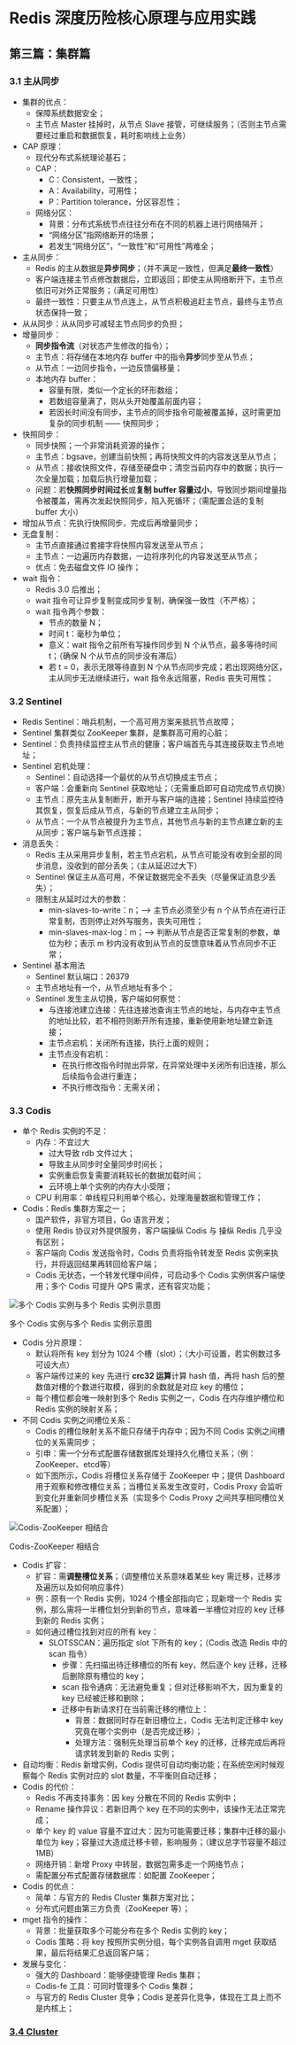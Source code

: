 # Redis 深度历险核心原理与应用实践

## 第三篇：集群篇

### 3.1 主从同步

+ 集群的优点：
    + 保障系统数据安全；
    + 主节点 Master 挂掉时，从节点 Slave 接管，可继续服务；（否则主节点需要经过重启和数据恢复，耗时影响线上业务）
+ CAP 原理：
    + 现代分布式系统理论基石；
    + CAP：
        + C：Consistent，一致性；
        + A：Availability，可用性；
        + P：Partition tolerance，分区容忍性；
    + 网络分区：
        + 背景：分布式系统节点往往分布在不同的机器上进行网络隔开；
        + “网络分区”指网络断开的场景；
        + 若发生“网络分区”，“一致性”和“可用性”两难全；
+ 主从同步：
    + Redis 的主从数据是**异步同步**；（并不满足一致性，但满足**最终一致性**）
    + 客户端连接主节点修改数据后，立即返回；即使主从网络断开下，主节点依旧可对外正常服务；（满足可用性）
    + 最终一致性：只要主从节点连上，从节点积极追赶主节点，最终与主节点状态保持一致；
+ 从从同步：从从同步可减轻主节点同步的负担；
+ 增量同步：
    + **同步指令流**（对状态产生修改的指令）；
    + 主节点：将存储在本地内存 buffer 中的指令**异步**同步至从节点；
    + 从节点：一边同步指令，一边反馈偏移量；
    + 本地内存 buffer：
        + 容量有限，类似一个定长的环形数组；
        + 若数组容量满了，则从头开始覆盖前面内容；
        + 若因长时间没有同步，主节点的同步指令可能被覆盖掉，这时需更加复杂的同步机制 —— 快照同步；
+ 快照同步：
    + 同步快照；一个非常消耗资源的操作；
    + 主节点：bgsave，创建当前快照；再将快照文件的内容发送至从节点；
    + 从节点：接收快照文件，存储至硬盘中；清空当前内存中的数据；执行一次全量加载；加载后执行增量加载；
    + 问题：若**快照同步时间过长**或**复制 buffer 容量过小**，导致同步期间增量指令被覆盖，需再次发起快照同步，陷入死循环；（需配置合适的复制 buffer 大小）
+ 增加从节点：先执行快照同步，完成后再增量同步；
+ 无盘复制：
    + 主节点直接通过套接字将快照内容发送至从节点；
    + 主节点：一边遍历内存数据，一边将序列化的内容发送至从节点；
    + 优点：免去磁盘文件 IO 操作；   
+ wait 指令：
    + Redis 3.0 后推出；
    + wait 指令可让异步复制变成同步复制，确保强一致性（不严格）；
    + wait 指令两个参数：
        + 节点的数量 N；
        + 时间 t：毫秒为单位；
        + 意义：wait 指令之前所有写操作同步到 N 个从节点，最多等待时间 t；（确保 N 个从节点的同步没有滞后）
        + 若 t = 0，表示无限等待直到 N 个从节点同步完成；若出现网络分区，主从同步无法继续进行，wait 指令永远阻塞，Redis 丧失可用性；

### 3.2 Sentinel

+ Redis Sentinel：哨兵机制，一个高可用方案来抵抗节点故障；
+ Sentinel 集群类似 ZooKeeper 集群，是集群高可用的心脏；
+ Sentinel：负责持续监控主从节点的健康；客户端首先与其连接获取主节点地址；
+ Sentinel 宕机处理：
    + Sentinel：自动选择一个最优的从节点切换成主节点；
    + 客户端：会重新向 Sentinel 获取地址；（无需重启即可自动完成节点切换）
    + 主节点：原先主从复制断开，断开与客户端的连接；Sentinel 持续监控待其恢复，恢复后成从节点，与新的节点建立主从同步；
    + 从节点：一个从节点被提升为主节点，其他节点与新的主节点建立新的主从同步；客户端与新节点连接；
+ 消息丢失：
    + Redis 主从采用异步复制，若主节点宕机，从节点可能没有收到全部的同步消息，没收到的部分丢失；（主从延迟过大下）
    + Sentinel 保证主从高可用，不保证数据完全不丢失（尽量保证消息少丢失）；
    + 限制主从延时过大的参数：
        + min-slaves-to-write：n；——> 主节点必须至少有 n 个从节点在进行正常复制，否则停止对外写服务，丧失可用性；
        + min-slaves-max-log：m；——> 判断从节点是否正常复制的参数，单位为秒；表示 m 秒内没有收到从节点的反馈意味着从节点同步不正常；
+ Sentinel 基本用法
    + Sentinel 默认端口：26379
    + 主节点地址有一个，从节点地址有多个；
    + Sentinel 发生主从切换，客户端如何察觉：
        + 与连接池建立连接：先往连接池查询主节点的地址，与内存中主节点的地址比较，若不相符则断开所有连接，重新使用新地址建立新连接；
        + 主节点宕机：关闭所有连接，执行上面的规则；
        + 主节点没有宕机：
            + 在执行修改指令时抛出异常，在异常处理中关闭所有旧连接，那么后续指令会进行重连；
            + 不执行修改指令：无需关闭；

### 3.3 Codis

+ 单个 Redis 实例的不足：
    + 内存：不宜过大
        + 过大导致 rdb 文件过大；
        + 导致主从同步时全量同步时间长；
        + 实例重启恢复需要消耗较长的数据加载时间；
        + 云环境上单个实例的内存大小受限；
    + CPU 利用率：单线程只利用单个核心，处理海量数据和管理工作；
+ Codis：Redis 集群方案之一；
    + 国产软件，非官方项目，Go 语言开发；
    + 使用 Redis 协议对外提供服务，客户端操纵 Codis 与 操纵 Redis 几乎没有区别；
    + 客户端向 Codis 发送指令时，Codis 负责将指令转发至 Redis 实例来执行，并将返回结果再转回给客户端；
    + Codis 无状态，一个转发代理中间件，可启动多个 Codis 实例供客户端使用；多个 Codis 可提升 QPS 需求，还有容灾功能；

![多个 Codis 实例与多个 Redis 实例示意图](./img/codis.png)    

多个 Codis 实例与多个 Redis 实例示意图

+ Codis 分片原理：
    + 默认将所有 key 划分为 1024 个槽（slot）；（大小可设置，若实例数过多可设大点）
    + 客户端传过来的 key 先进行 **crc32 运算**计算 hash 值，再将 hash 后的整数值对槽的个数进行取模，得到的余数就是对应 key 的槽位；
    + 每个槽位都会唯一映射到多个 Redis 实例之一，Codis 在内存维护槽位和 Redis 实例的映射关系； 
+ 不同 Codis 实例之间槽位关系：
    + Codis 的槽位映射关系不能只存储于内存中；因为不同 Codis 实例之间槽位的关系需同步；
    + 引申：需一个分布式配置存储数据库处理持久化槽位关系；（例：ZooKeeper、etcd等）
    + 如下图所示，Codis 将槽位关系存储于 ZooKeeper 中；提供 Dashboard 用于观察和修改槽位关系；当槽位关系发生改变时，Codis Proxy 会监听到变化并重新同步槽位关系（实现多个 Codis
     Proxy 之间共享相同槽位关系配置）；

![Codis-ZooKeeper 相结合](./img/codis-zookeeper.png)   

Codis-ZooKeeper 相结合

+ Codis 扩容：
    + 扩容：需**调整槽位关系**；（调整槽位关系意味着某些 key 需迁移，迁移涉及遍历以及如何响应事件）
    + 例：原有一个 Redis 实例，1024 个槽全部指向它；现新增一个 Redis 实例，那么需将一半槽位划分到新的节点，意味着一半槽位对应的 key 迁移到新的 Redis 实例；
    + 如何通过槽位找到对应的所有 key：
        + SLOTSSCAN：遍历指定 slot 下所有的 key；（Codis 改造 Redis 中的 scan 指令）
            + 步骤：先扫描出待迁移槽位的所有 key，然后逐个 key 迁移，迁移后删除原有槽位的 key；
            + scan 指令通病：无法避免重复；但对迁移影响不大，因为重复的 key 已经被迁移和删除；
            + 迁移中有新请求打在当前需迁移的槽位上：
                + 背景：数据同时存在新旧槽位上，Codis 无法判定迁移中 key 究竟在哪个实例中（是否完成迁移）；
                + 处理方法：强制先处理当前单个 key 的迁移，迁移完成后再将请求转发到新的 Redis 实例；
+ 自动均衡：Redis 新增实例，Codis 提供可自动均衡功能；在系统空闲时候观察每个 Redis 实例对应的 slot 数量，不平衡则自动迁移；
+ Codis 的代价：
    + Redis 不再支持事务：因 key 分散在不同的 Redis 实例中；
    + Rename 操作异议：若新旧两个 key 在不同的实例中，该操作无法正常完成；
    + 单个 key 的 value 容量不宜过大：因为可能需要迁移；集群中迁移的最小单位为 key；容量过大造成迁移卡顿，影响服务；（建议总字节容量不超过 1MB）
    + 网络开销：新增 Proxy 中转层，数据包需多走一个网络节点；
    + 需配置分布式配置存储数据库：如配置 ZooKeeper；
+ Codis 的优点：
    + 简单：与官方的 Redis Cluster 集群方案对比；
    + 分布式问题由第三方负责（ZooKeeper 等）；
+ mget 指令的操作：
    + 背景：批量获取多个可能分布在多个 Redis 实例的 key；
    + Codis 策略：将 key 按照所实例分组，每个实例各自调用 mget 获取结果，最后将结果汇总返回客户端；
+ 发展与变化：
    + 强大的 Dashboard：能够便捷管理 Redis 集群；
    + Codis-fe 工具：可同时管理多个 Codis 集群；
    + 与官方的 Redis Cluster 竞争；Codis 是差异化竞争，体现在工具上而不是内核上；

### [3.4 Cluster]()